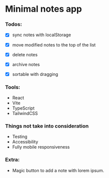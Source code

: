 # Minimal notes app

### Todos:

- [x] sync notes with localStorage
- [x] move modified notes to the top of the list
- [x] delete notes
- [x] archive notes
- [x] sortable with dragging


### Tools:
- React
- Vite
- TypeScript
- TailwindCSS

### Things not take into consideration
- Testing
- Accessibility
- Fully mobile responsiveness

### Extra:
- Magic button to add a note with lorem ipsum.
